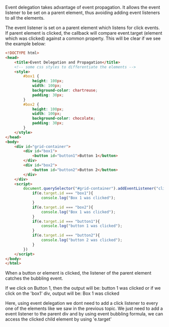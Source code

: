 Event delegation takes advantage of event propagation. 
It allows the event listener to be set on a parent element, 
thus avoiding adding event listeners to all the elements.

The event listener is set on a parent element which listens for click events.
If parent element is clicked, the callback will compare 
event.target (element which was clicked) against a common property.
This will be clear if we see the example below:

```html
<!DOCTYPE html>
<head>
    <title>Event Delegation and Propagation</title>
    <!-- some css styles to differentiate the elements -->
    <style>
        #box1 {
            height: 100px;
            width: 100px;
            background-color: chartreuse;
            padding: 30px;
        }
        #box2 {
            height: 100px;
            width: 100px;
            background-color: chocolate;
            padding: 30px;
        }
    </style>
</head>
<body>
    <div id="grid-container">
        <div id="box1">
            <button id="button1">Button 1</button>
        </div>
        <div id="box2">
            <button id="button2">Button 2</button>
        </div>
    </div>
    <script>
        document.querySelector("#grid-container").addEventListener("click", (e)=> {
            if(e.target.id === "box1"){
                console.log("Box 1 was clicked");
            }
            if(e.target.id === "box2"){
                console.log("Box 1 was clicked");
            }
            if(e.target.id === "button1"){
                console.log("button 1 was clicked");
            }
            if(e.target.id === "button2"){
                console.log("button 2 was clicked");
            }
        })
    </script>
</body>
</html>
```

When a button or element is clicked, 
the listener of the parent element catches the bubbling event.

If we click on Button 1, then the output will be:
button 1 was clicked
or if we click on the 'box1' div, output will be:
Box 1 was clicked

Here, using event delegation we dont need to add a 
click listener to every one of the elements like we saw 
in the previous topic. We just need to add a event listener
to the parent div and by using event bubbling formula, we can access
the clicked child element by using 'e.target'
